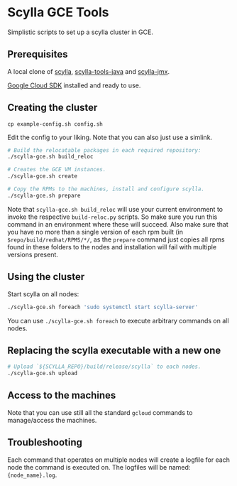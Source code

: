 # Scylla GCE Tools

Simplistic scripts to set up a scylla cluster in GCE.


## Prerequisites

A local clone of [scylla](https://github.com/scylladb/scylla.git),
[scylla-tools-java](https://github.com/scylladb/scylla-tools-java.git) and
[scylla-jmx](https://github.com/scylladb/scylla-jmx.git).

[Google Cloud SDK](https://cloud.google.com/sdk/) installed and ready to use.

## Creating the cluster

```
cp example-config.sh config.sh
```

Edit the config to your liking. Note that you can also just use a
simlink.

```sh
# Build the relocatable packages in each required repository:
./scylla-gce.sh build_reloc

# Creates the GCE VM instances.
./scylla-gce.sh create

# Copy the RPMs to the machines, install and configure scylla.
./scylla-gce.sh prepare
```

Note that `scylla-gce.sh build_reloc` will use your current environment
to invoke the respective `build-reloc.py` scripts. So make sure you run
this command in an environment where these will succeed. Also make sure
that you have no more than a single version of each rpm built
(in `$repo/build/redhat/RPMS/*/`, as the `prepare` command just copies
all rpms found in these folders to the nodes and installation will fail
with multiple versions present.

## Using the cluster

Start scylla on all nodes:

```sh
./scylla-gce.sh foreach 'sudo systemctl start scylla-server'
```

You can use `./scylla-gce.sh foreach` to execute arbitrary commands on
all nodes.

## Replacing the scylla executable with a new one

```sh
# Upload `${SCYLLA_REPO}/build/release/scylla` to each nodes.
./scylla-gce.sh upload
```

## Access to the machines

Note that you can use still all the standard `gcloud` commands to manage/access the machines.

## Troubleshooting

Each command that operates on multiple nodes will create a logfile for
each node the command is executed on. The logfiles will be named:
`{node_name}.log`.
